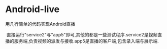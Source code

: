 # Android-live
用几行简单的代码实现Android直播

 直接运行"service2"与"app5"即可,其他的都是一些测试程序.service2是视频直播的服务端,负责视频的派发与接收.app5是直播的客户端,包含录入端与展示端.
